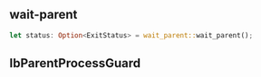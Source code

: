 ## wait-parent
```rust
let status: Option<ExitStatus> = wait_parent::wait_parent();
```

## IbParentProcessGuard
